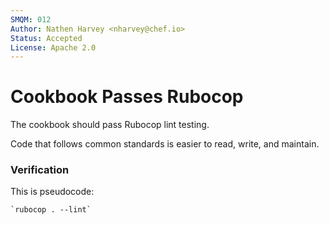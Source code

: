 ```yaml
---
SMQM: 012
Author: Nathen Harvey <nharvey@chef.io>
Status: Accepted
License: Apache 2.0
---
```


# Cookbook Passes Rubocop

The cookbook should pass Rubocop lint testing.

Code that follows common standards is easier to read, write, and maintain.

### Verification

This is pseudocode:

    `rubocop . --lint`
